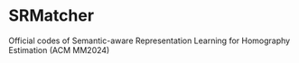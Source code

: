 # SRMatcher
Official codes of Semantic-aware Representation Learning for Homography Estimation (ACM MM2024)
